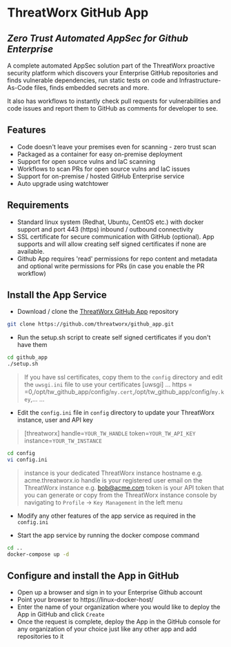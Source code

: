 # ThreatWorx GitHub App

## _Zero Trust Automated AppSec for Github Enterprise_

A complete automated AppSec solution part of the ThreatWorx proactive security platform which discovers your Enterprise GitHub repositories and finds vulnerable dependencies, run static tests on code and Infrastructure-As-Code files, finds embedded secrets and more.

It also has workflows to instantly check pull requests for vulnerabilities and code issues and report them to GitHub as comments for developer to see.

## Features

- Code doesn't leave your premises even for scanning - zero trust scan
- Packaged as a container for easy on-premise deployment
- Support for open source vulns and IaC scanning
- Workflows to scan PRs for open source vulns and IaC issues
- Support for on-premise / hosted GitHub Enterprise service
- Auto upgrade using watchtower

## Requirements

- Standard linux system (Redhat, Ubuntu, CentOS etc.) with docker support and port 443 (https) inbound / outbound connectivity
- SSL certificate for secure communication with GitHub (optional). App supports and will allow creating self signed certificates if none are available.
- Github App requires 'read' permissions for repo content and metadata and optional write permissions for PRs (in case you enable the PR workflow)

## Install the App Service

- Download / clone the [ThreatWorx GitHub App](https://github.com/threatworx/github_app) repository

```bash
git clone https://github.com/threatworx/github_app.git
```

- Run the setup.sh script to create self signed certificates if you don't have them

```bash
cd github_app
./setup.sh
```

> If you have ssl certificates, copy them to the ``config`` directory and edit the ``uwsgi.ini`` file to use your certificates
> [uwsgi]
> ...
> https = =0,/opt/tw_github_app/config/``my.cert``,/opt/tw_github_app/config/``my.key``,...
> ...

- Edit the ``config.ini`` file in ``config`` directory to update your ThreatWorx instance, user and API key

> [threatworx]
> handle=``YOUR_TW_HANDLE``
> token=``YOUR_TW_API_KEY``
> instance=``YOUR_TW_INSTANCE``

```bash
cd config
vi config.ini
```

> instance is your dedicated ThreatWorx instance hostname e.g. acme.threatworx.io
> handle is your registered user email on the ThreatWorx instance e.g. bob@acme.com
> token is your API token that you can generate or copy from the ThreatWorx instance console by navigating to ``Profile`` -> ``Key Management`` in the left menu

- Modify any other features of the app service as required in the ``config.ini``

- Start the app service by running the docker compose command

```bash
cd ..
docker-compose up -d
```

## Configure and install the App in GitHub

- Open up a browser and sign in to your Enterprise Github account
- Point your browser to https://linux-docker-host/
- Enter the name of your organization where you would like to deploy the App in GitHub and click ``Create``
- Once the request is complete, deploy the App in the GitHub console for any organization of your choice just like any other app and add repositories to it


